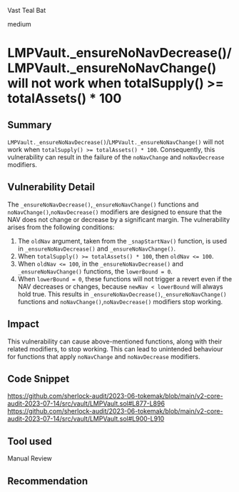 Vast Teal Bat

medium

# LMPVault._ensureNoNavDecrease()/LMPVault._ensureNoNavChange() will not work when totalSupply() >= totalAssets() * 100
## Summary

`LMPVault._ensureNoNavDecrease()`/`LMPVault._ensureNoNavChange()` will not work when `totalSupply() >= totalAssets() * 100`. Consequently, this vulnerability can result in the failure of the `noNavChange` and `noNavDecrease` modifiers.

## Vulnerability Detail

The `_ensureNoNavDecrease()`,`_ensureNoNavChange()` functions and `noNavChange()`,`noNavDecrease()` modifiers are designed to ensure that the NAV does not change or decrease by a significant margin. The vulnerability arises from the following conditions:

1. The `oldNav` argument, taken from the `_snapStartNav()` function, is used in `_ensureNoNavDecrease()` and `_ensureNoNavChange()`.
2. When `totalSupply() >= totalAssets() * 100`, then `oldNav <= 100`.
3.  When `oldNav <= 100`, in the `_ensureNoNavDecrease()` and `_ensureNoNavChange()` functions, the `lowerBound = 0`.
4. When `lowerBound = 0`, these functions will not trigger a revert even if the NAV decreases or changes, because `newNav < lowerBound` will always hold true. 
This results in  `_ensureNoNavDecrease()`,`_ensureNoNavChange()` functions and `noNavChange()`,`noNavDecrease()` modifiers stop working.

## Impact

This vulnerability can cause above-mentioned functions, along with their related modifiers, to stop working. This can lead to unintended behaviour for functions that apply `noNavChange` and `noNavDecrease` modifiers.
 
## Code Snippet

https://github.com/sherlock-audit/2023-06-tokemak/blob/main/v2-core-audit-2023-07-14/src/vault/LMPVault.sol#L877-L896
https://github.com/sherlock-audit/2023-06-tokemak/blob/main/v2-core-audit-2023-07-14/src/vault/LMPVault.sol#L900-L910

## Tool used

Manual Review

## Recommendation